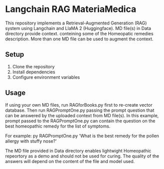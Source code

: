 # Langchain RAG MateriaMedica

This repository implements a Retrieval-Augmented Generation (RAG) system using Langchain and LlaMA 2 (Huggingface).  MD file(s) in Data directory provide context. conteining some of the Homeopatic remedies description. More than one MD file can be used to augment the context.

## Setup
1. Clone the repository
2. Install dependencies
3. Configure environment variables

## Usage
If using your own MD files, run RAGforBooks.py first to re-create vector database. Then run RAGPromptOne.py passing the prompt question that can be answered by the uploaded context from MD file(s).
In this example, prompt passed to the RAGPromptOne.py can contain the question on the best homeopathic remedy for the list of symptoms. 

For example:
py RAGPromptOne.py 'What is the best remedy for the pollen allergy with stuffy nose?'

The MD file provided in Data directory enables lightwight Homeopathic repeortory as a demo and should not be used for curing. The quality of the answers will depend on the content of the file and model used.
